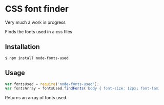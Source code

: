 CSS font finder
===============

Very much a work in progress

Finds the fonts used in a css files

## Installation

    $ npm install node-fonts-used

## Usage

```js
var fontsUsed = require('node-fonts-used');
var fontsArray = fontsUsed.findFonts('body { font-size: 12px; font-family: Arial; }');

```

Returns an array of fonts used.